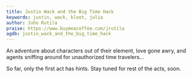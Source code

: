 ```yaml
---
title: Justin Wack and the Big Time Hack
keywords: justin, wack, kloot, julia
author: Juho Rutila
praise: https://www.buymeacoffee.com/jrutila
agdb: justin_wack_and_the_big_time_hack
---
```


An adventure about characters out of their element, love gone awry, and agents sniffing around for unauthorized time travelers…

So far, only the first act has hints. Stay tuned for rest of the acts, soon.
